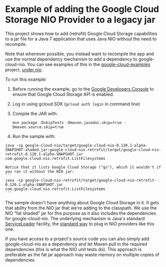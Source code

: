 Example of adding the Google Cloud Storage NIO Provider to a legacy jar
=======================================================================

This project shows how to add (retrofit) Google Cloud Storage capabilities to a
jar file for a Java 7 application that uses Java NIO without the need to
recompile.

Note that whenever possible, you instead want to recompile the app and use the normal
dependency mechanism to add a dependency to google-cloud-nio. You can see examples of
this in the
[google-cloud-examples](https://github.com/googleapis/google-cloud-java/tree/master/google-cloud-examples)
project,
[under nio](https://github.com/googleapis/google-cloud-java/tree/master/google-cloud-examples/src/main/java/com/google/cloud/examples/nio).

To run this example:

1. Before running the example, go to the [Google Developers Console][developers-console] to ensure that Google Cloud Storage API is enabled.

2. Log in using gcloud SDK (`gcloud auth login` in command line)

3. Compile the JAR with:
    ```
    mvn package -DskipTests -Dmaven.javadoc.skip=true -Dmaven.source.skip=true
    ```

4.    Run the sample with:

[//]: # ({x-version-update-start:google-cloud-nio:current})
    ```
    java -cp google-cloud-nio/target/google-cloud-nio-0.120.1-alpha-SNAPSHOT-shaded.jar:google-cloud-nio-retrofit/target/google-cloud-nio-retrofit-0.120.1-alpha-SNAPSHOT.jar com.google.cloud.nio.retrofit.ListFilesystems
    ```

    Notice that it lists Google Cloud Storage ("gs"), which it wouldn't if you ran it without the NIO jar:
    ```
    java -cp google-cloud-nio-retrofit/target/google-cloud-nio-retrofit-0.120.1-alpha-SNAPSHOT.jar com.google.cloud.nio.retrofit.ListFilesystems
    ```
[//]: # ({x-version-update-end})

The sample doesn't have anything about Google Cloud Storage in it. It gets that ability from the NIO
jar that we're adding to the classpath. We use the NIO "fat shaded" jar for this purpose as it
also includes the dependencies for google-cloud-nio. 
The underlying mechanism is Java's standard
[ServiceLoader](https://docs.oracle.com/javase/7/docs/api/java/util/ServiceLoader.html)
facility, the
[standard way](http://docs.oracle.com/javase/7/docs/technotes/guides/io/fsp/filesystemprovider.html)
to plug in NIO providers like this one.

If you have access to a project's source code you can also simply add google-cloud-nio as
a dependency and let Maven pull in the required dependencies (this is what the NIO unit tests do).
This approach is preferable as the fat jar approach may waste memory on multiple copies of
dependencies.

[developers-console]:https://console.developers.google.com/
